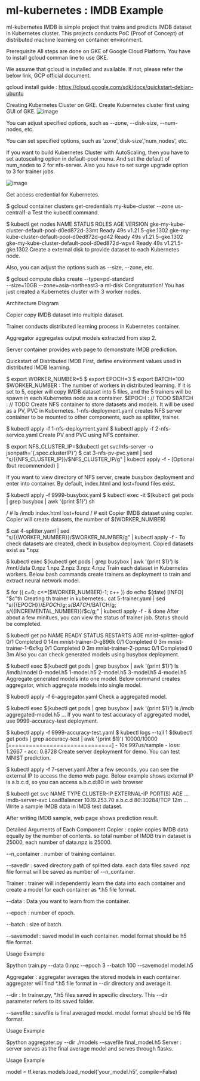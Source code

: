 # ml-kubernetes : IMDB Example
ml-kubernetes IMDB is simple project that trains and predicts IMDB dataset in Kubernetes cluster. This projects conducts PoC (Proof of Concept) of distributed machine learning on container environment.

Prerequisite
All steps are done on GKE of Google Cloud Platform. You have to install gcloud comman line to use GKE.

We assume that gcloud is installed and available. If not, please refer the below link, GCP official document.

gcloud install guide : https://cloud.google.com/sdk/docs/quickstart-debian-ubuntu

Creating Kubernetes Cluster on GKE.
Create Kubernetes cluster first using GUI of GKE.
![image](https://user-images.githubusercontent.com/77087144/146132088-7fb116e0-4164-4ebd-afaf-084d5d64aed5.png)


You can adjust specified options, such as --zone, --disk-size, --num-nodes, etc.

You can set specified options, such as 'zone','disk-size','num_nodes', etc.

If you want to build Kubernetes Cluster with AutoScaling, then you have to set autoscaling option in default-pool menu.
And set the default of num_nodes to 2 for nfs-server. Also you have to set surge upgrade option to 3 for trainer jobs.

![image](https://user-images.githubusercontent.com/77087144/146133192-fb690b4d-7c8f-4c31-baf7-e33493e2aeca.png)


Get access credential for Kubernetes.

$ gcloud container clusters get-credentials my-kube-cluster --zone us-central1-a
Test the kubectl command.

$ kubectl get nodes
NAME                                             STATUS   ROLES    AGE   VERSION
gke-my-kube-cluster-default-pool-d0ed872d-33mt   Ready    <none>   49s   v1.21.5-gke.1302
gke-my-kube-cluster-default-pool-d0ed872d-gd42   Ready    <none>   49s   v1.21.5-gke.1302
gke-my-kube-cluster-default-pool-d0ed872d-wpv4   Ready    <none>   49s   v1.21.5-gke.1302
Create a external disk to provide dataset to each Kubernetes node.

Also, you can adjust the options such as --size, --zone, etc.

$ gcloud compute disks create --type=pd-standard \
--size=10GB --zone=asia-northeast3-a ml-disk
Congraturation! You has just created a Kubernetes cluster with 3 worker nodes.

Architecture Diagram


Copier copy IMDB dataset into multiple dataset.

Trainer conducts distributed learning process in Kubernetes container.

Aggregator aggregates output models extracted from step 2.

Server container provides web page to demonstrate IMDB prediction.

Quickstart of Distributed IMDB
First, define environment values used in distributed IMDB learning.

$ export WORKER_NUMBER=5
$ export EPOCH=3
$ export BATCH=100
$WORKER_NUMBER : The number of workers in distributed learning. If it is set to 5, copier will copy IMDB dataset into 5 files, and the 5 trainers will be spawn in each Kubernetes node as a container.
$EPOCH : // TODO
$BATCH : // TODO
Create NFS container to store datasets and models. It will be used as a PV, PVC in Kubernetes. 1-nfs-deployment.yaml creates NFS server container to be mounted to other components, such as splitter, trainer.

$ kubectl apply -f 1-nfs-deployment.yaml
$ kubectl apply -f 2-nfs-service.yaml
Create PV and PVC using NFS container.

$ export NFS_CLUSTER_IP=$(kubectl get svc/nfs-server -o jsonpath='{.spec.clusterIP}')
$ cat 3-nfs-pv-pvc.yaml | sed "s/{{NFS_CLUSTER_IP}}/$NFS_CLUSTER_IP/g" | kubectl apply -f -
[Optional (but recommended) ]

If you want to view directory of NFS server, create busybox deployment and enter into container. By default, index.html and lost+found files exist.

$ kubectl apply -f 9999-busybox.yaml
$ kubectl exec -it $(kubectl get pods | grep busybox | awk '{print $1}') sh

/ # ls /imdb
index.html  lost+found
/ # exit
Copier IMDB dataset using copier. Copier will create datasets, the number of $(WORKER_NUMBER)

$ cat 4-splitter.yaml | sed "s/{{WORKER_NUMBER}}/$WORKER_NUMBER/g" | kubectl apply -f -
To check datasets are created, check in busybox deployment. Copied datasets exist as *.npz

$ kubectl exec $(kubectl get pods | grep busybox | awk '{print $1}') ls /mnt/data
0.npz
1.npz
2.npz
3.npz
4.npz
Train each dataset in Kubernetes workers. Below bash commands create trainers as deployment to train and extract neural network model.

$ for (( c=0; c<=($WORKER_NUMBER)-1; c++ ))
do
  echo $(date) [INFO] "$c"th Creating th trainer in kubernetes..
  cat 5-trainer.yaml | sed "s/{{EPOCH}}/$EPOCH/g; s/{{BATCH}}/$BATCH/g; s/{{INCREMENTAL_NUMBER}}/$c/g;" | kubectl apply -f - &
done
After about a few minitues, you can view the status of trainer job. Status should be completed.

$ kubectl get po
NAME                          READY   STATUS      RESTARTS   AGE
mnist-splitter-qgkxf          0/1     Completed   0          14m
mnist-trainer-0-g896k         0/1     Completed   0          3m
mnist-trainer-1-6xfkg         0/1     Completed   0          3m
mnist-trainer-2-ppnsc         0/1     Completed   0          3m
Also you can check generated models using busybox deployment.

$ kubectl exec $(kubectl get pods | grep busybox | awk '{print $1}') ls /imdb/model
0-model.h5
1-model.h5
2-model.h5
3-model.h5
4-model.h5
Aggregate generated models into one model. Below command creates aggregator, which aggregate models into single model.

$ kubectl apply -f 6-aggregator.yaml
Check a aggregated model.

$ kubectl exec $(kubectl get pods | grep busybox | awk '{print $1}') ls /imdb
aggregated-model.h5
...
If you want to test accuracy of aggregated model, use 9999-accuracy-test deployment.

$ kubectl apply -f 9999-accuracy-test.yaml
$ kubectl logs --tail 1 $(kubectl get pods | grep accuracy-test | awk '{print $1}')
10000/10000 [==============================] - 10s 997us/sample - loss: 1.2667 - acc: 0.8728
Create server deployment for demo. You can test MNIST prediction.

$ kubectl apply -f 7-server.yaml
After a few seconds, you can see the external IP to access the demo web page. Below example shows external IP is a.b.c.d, so you can access a.b.c.d:80 in web browser

$ kubectl get svc
NAME               TYPE           CLUSTER-IP     EXTERNAL-IP      PORT(S)                      AGE
...
imdb-server-svc   LoadBalancer   10.19.253.70   a.b.c.d   80:30284/TCP                 12m
...
Write a sample IMDB data in IMDB test dataset.

After writing IMDB sample, web page shows prediction result.


Detailed Arguments of Each Component
Copier : copier copies IMDB data equally by the number of contents. so total number of IMDB train dataset is 25000, each number of data.npz is 25000.

--n_container : number of training container.

--savedir : saved directory path of splitted data. each data files saved .npz file format will be saved as number of --n_container.
 
Trainer : trainer will independently learn the data into each container and create a model for each container as *.h5 file format.

--data : Data you want to learn from the container.

--epoch : number of epoch.

--batch : size of batch.

--savemodel : saved model in each container. model format should be h5 file format.

Usage Example

$python train.py --data 0.npz --epoch 3 --batch 100 --savemodel model.h5
                                    
Aggregater : aggregater averages the stored models in each container. aggregater will find *.h5 file format in --dir directory and average it.

--dir : In trainer.py, *.h5 files saved in specific directory. This --dir parameter refers to its saved folder.

--savefile : savefile is final averaged model. model format should be h5 file format.

Usage Example

$python aggregater.py --dir ./models --savefile final_model.h5
Server : server serves as the final average model and serves through flasks.

Usage Example

model = tf.keras.models.load_model('your_model.h5', compile=False)
